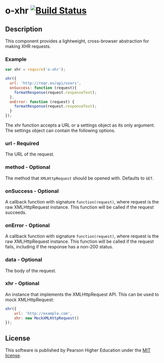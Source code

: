 # o-xhr [![Build Status](https://travis-ci.org/Pearson-Higher-Ed/o-xhr.svg)](https://travis-ci.org/Pearson-Higher-Ed/o-xhr)

## Description

This component provides a lightweight, cross-browser abstraction for making XHR requests.

### Example

```js
var xhr = require('o-xhr');

xhr({
  url: 'http://reqr.es/api/users',
  onSuccess: function (request){
    formatResponse(request.responseText);
  },
  onError: function (request) {
    formatResponse(request.responseText);
  }
});

```

The xhr function accepts a URL or a settings object as its only argument.  The settings object can contain the following options.

### url - Required

The URL of the request.

### method - Optional

The method that `XMLHttpRequest` should be opened with. Defaults to `GET`.

### onSuccess - Optional

A callback function with signature `function(request)`, where request is the raw XMLHttpRequest instance. This function will be called if the request succeeds.

### onError - Optional

A callback function with signature `function(request)`, where request is the raw XMLHttpRequest instance. This function will be called if the request fails, including if the response has a non-200 status.

### data - Optional

The body of the request.

### xhr - Optional

An instance that implements the XMLHttpRequest API. This can be used to mock XMLHttpRequest:

```js
xhr({
	url: 'http://example.com',
	xhr: new MockXMLHttpRequest()
});
```

## License

This software is published by Pearson Higher Education under the [MIT license](http://opensource.org/licenses/MIT).
